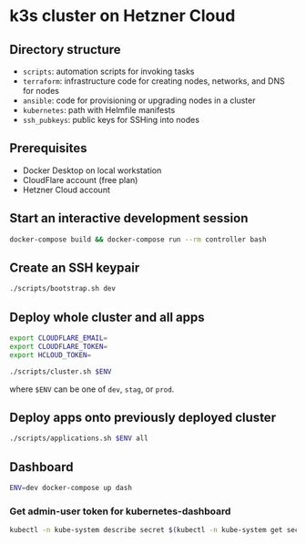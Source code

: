 # k3s cluster on Hetzner Cloud

## Directory structure

- `scripts`: automation scripts for invoking tasks
- `terraform`: infrastructure code for creating nodes, networks, and DNS for nodes
- `ansible`: code for provisioning or upgrading nodes in a cluster
- `kubernetes`: path with Helmfile manifests
- `ssh_pubkeys`: public keys for SSHing into nodes

## Prerequisites

- Docker Desktop on local workstation
- CloudFlare account (free plan)
- Hetzner Cloud account

## Start an interactive development session

```sh
docker-compose build && docker-compose run --rm controller bash
```

## Create an SSH keypair

```sh
./scripts/bootstrap.sh dev
```

## Deploy whole cluster and all apps

```sh
export CLOUDFLARE_EMAIL=
export CLOUDFLARE_TOKEN=
export HCLOUD_TOKEN=
```

```sh
./scripts/cluster.sh $ENV
```

where `$ENV` can be one of `dev`, `stag`, or `prod`.

## Deploy apps onto previously deployed cluster

```sh
./scripts/applications.sh $ENV all
```

## Dashboard

```sh
ENV=dev docker-compose up dash
```

### Get admin-user token for kubernetes-dashboard

```sh
kubectl -n kube-system describe secret $(kubectl -n kube-system get secret | grep dash-user | awk '{print $1}')
```
